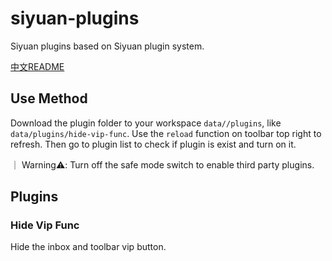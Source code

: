 # siyuan-plugins
Siyuan plugins based on Siyuan plugin system.

[中文README](./README_zh.md)

## Use Method
Download the plugin folder to your workspace `data//plugins`, like `data/plugins/hide-vip-func`. Use the `reload` function on toolbar top right to refresh. Then go to plugin list to check if plugin is exist and turn on it.

｜ Warning⚠️: Turn off the safe mode switch to enable third party plugins.

## Plugins

### Hide Vip Func

Hide the inbox and toolbar vip button.